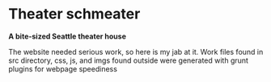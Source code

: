 Theater schmeater
============

**A bite-sized Seattle theater house**

The website needed serious work, so here is my jab at it.
Work files found in src directory, css, js, and imgs found outside were generated with grunt plugins for webpage speediness
